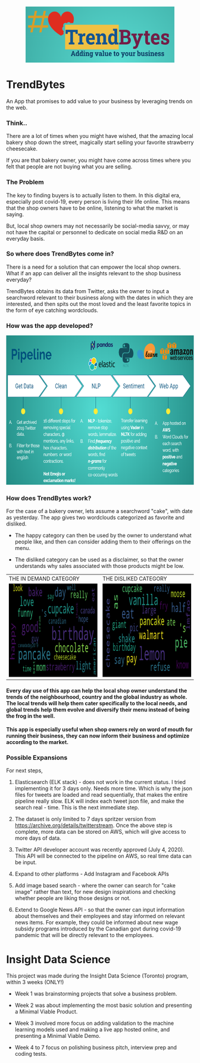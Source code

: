 
<p align="center">
<img src="https://github.com/prashansa/InsightDataScience/blob/master/TrendBytes/TrendBytes/static/images/logo-final.png" width="400" height="150">
</p>  





# TrendBytes
An App that promises to add value to your business by leveraging trends on the web. 

### Think.. 
There are a lot of times when you might have wished, that the amazing local bakery shop down the street, magically start selling your favorite strawberry cheesecake. 

If you are that bakery owner, you might have come across times where you felt that people are not buying what you are selling. 

### The Problem
The key to finding buyers is to actually listen to them. In this digital era, especially post covid-19, every person is living their life online. This means that the shop owners have to be online, listening to what the market is saying. 

But, local shop owners may not necessarily be social-media savvy, or may not have the capital or personnel to dedicate on social media R&D on an everyday basis. 

### So where does TrendBytes come in? 
There is a need for a solution that can empower the local shop owners. What if an app can deliver all the insights relevant to the shop business everyday? 

TrendBytes obtains its data from Twitter, asks the owner to input a searchword relevant to their business along with the dates in which they are interested, and then spits out the most loved and the least favorite topics in the form of eye catching wordclouds. 


### How was the app developed? 

<p align="center">
<img src="https://github.com/prashansa/InsightDataScience/blob/master/TrendBytes/TrendBytes/static/images/pipeline_trendBytes.png" width="700" height="400">
</p>  


### How does TrendBytes work? 
For the case of a bakery owner, lets assume a searchword "cake", with date as yesterday. The app gives two wordclouds categorized as favorite and disliked. 

* The happy category can then be used by the owner to understand what people like, and then can consider adding them to their offerings on the menu. 

* The disliked category can be used as a disclaimer, so that the owner understands why sales associated with those products might be low. 



<table>
  <tr>
    <td>THE IN DEMAND CATEGORY</td>
     <td>THE DISLIKED CATEGORY</td>
  </tr>
  <tr>
    <td><img src="https://github.com/prashansa/InsightDataScience/blob/master/TrendBytes/TrendBytes/static/images/newwordcloud-positive.png" width="450" height="250" title="IN DEMAND"> </td>
<td><img src="https://github.com/prashansa/InsightDataScience/blob/master/TrendBytes/TrendBytes/static/images/newordcloud-negative.png" width="450" height="250" title="DISLIKED"> </td>

 </tr>
 </table>






#### Every day use of this app can help the local shop owner understand the trends of the neighbourhood, country and the global industry as whole. The local trends will help them cater specifically to the local needs, and global trends help them evolve and diversify their menu instead of being the frog in the well. 

#### This app is especially useful when shop owners rely on word of mouth for running their business, they can now inform their business and optimize according to the market. 


### Possible Expansions
For next steps, 

1. Elasticsearch (ELK stack) - does not work in the current status. I tried implementing it for 3 days only. Needs more time. Which is why the json files for tweets are loaded and read sequentially, that makes the entire pipeline really slow. ELK will index each tweet json file, and make the search real - time. This is the next immediate step. 

2. The dataset is only limited to 7 days spritzer version from https://archive.org/details/twitterstream. Once the above step is complete, more data can be stored on AWS, which will give access to more days of data. 

3. Twitter API developer account was recently approved (July 4, 2020). This API will be connected to the pipeline on AWS, so real time data can be input. 

4. Expand to other platforms - Add Instagram and Facebook APIs

5. Add image based search - where the owner can search for "cake image" rather than text, for new design inspirations and checking whether people are liking those designs or not. 

6. Extend to Google News API - so that the owner can input information about themselves and their employees and stay informed on relevant news items. For example, they could be informed about new wage subsidy programs introduced by the Canadian govt during covid-19 pandemic that will be directly relevant to the employees. 

# Insight Data Science

This project was made during the Insight Data Science (Toronto) program, within 3 weeks (ONLY!) 

* Week 1 was brainstorming projects that solve a business problem. 

* Week 2 was about implementing the most basic solution and presenting a Minimal Viable Product. 

* Week 3 involved more focus on adding validation to the machine learning models used and making a live app hosted online, and presenting a Minimal Viable Demo. 

* Week 4 to 7 focus on polishing business pitch, interview prep and coding tests. 






